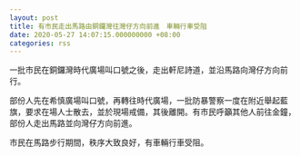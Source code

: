 ```yaml
---
layout: post
title: 有市民走出馬路由銅鑼灣往灣仔方向前進　車輛行車受阻
date: 2020-05-27 14:07:15.000000000 +08:00
categories: rss
---
```


一批巿民在銅鑼灣時代廣場叫口號之後，走出軒尼詩道，並沿馬路向灣仔方向前行。

部份人先在希慎廣場叫口號，再轉往時代廣場，一批防暴警察一度在附近舉起藍旗，要求在場人士散去，並於現場戒備，其後離開。有巿民呼籲其他人前往金鐘，部份人走出馬路並向灣仔方向前進。

巿民在馬路步行期間，秩序大致良好，有車輛行車受阻。
